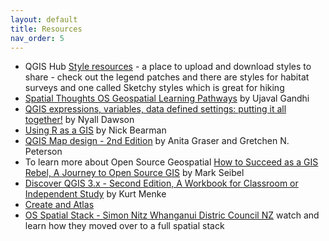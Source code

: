 ```yaml
---
layout: default
title: Resources
nav_order: 5
---
```


- QGIS Hub [Style resources](https://hub.qgis.org/styles/) - a place to upload and download styles to share - check out the legend patches and there are styles for habitat surveys and one called Sketchy styles which is great for hiking
- [Spatial Thoughts OS Geospatial Learning Pathways](https://spatialthoughts.com/learning-paths/) by Ujaval Gandhi
- [QGIS expressions, variables, data defined settings: putting it all together!](https://www.youtube.com/watch?v=h-mpUkwDdOQ) by Nyall Dawson
- [Using R as a GIS](https://locatepress.com/book/rgis) by Nick Bearman  
- [QGIS Map design - 2nd Edition](https://locatepress.com/book/qmd2) by Anita Graser and Gretchen N. Peterson  
- To learn more about Open Source Geospatial [How to Succeed as a GIS Rebel, A Journey to Open Source GIS](https://locatepress.com/book/osgis) by Mark Seibel  
- [Discover QGIS 3.x - Second Edition, A Workbook for Classroom or Independent Study](https://locatepress.com/book/dq32) by Kurt Menke  
- [Create and Atlas](https://docs.qgis.org/3.40/en/docs/training_manual/forestry/forest_maps.html)  
- [OS Spatial Stack - Simon Nitz Whanganui Distric Council NZ](https://www.youtube.com/watch?v=OWKqzEBRRD8) watch and learn how they moved over to a full spatial stack

